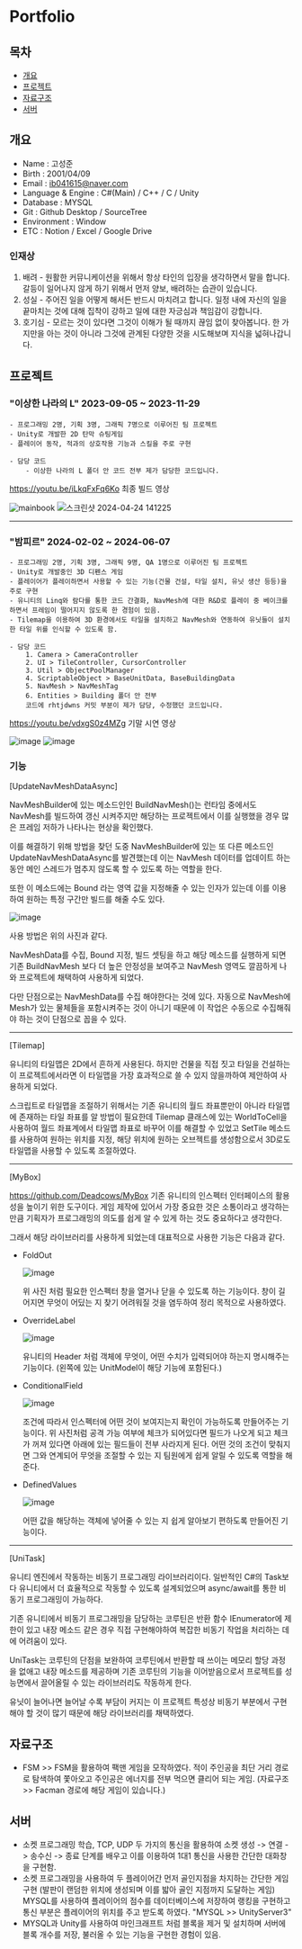 # Portfolio

## 목차
- [개요](#개요)
- [프로젝트](#프로젝트)
- [자료구조](#자료구조)
- [서버](#서버)




## 개요
- Name : 고성준
- Birth : 2001/04/09
- Email : ib041615@naver.com
- Language & Engine : C#(Main) / C++ / C / Unity
- Database : MYSQL
- Git : Github Desktop / SourceTree
- Environment : Window
- ETC : Notion / Excel / Google Drive

### 인재상
1. 배려 - 원활한 커뮤니케이션을 위해서 항상 타인의 입장을 생각하면서 말을 합니다. 갈등이 일어나지 않게 하기 위해서 먼저 양보, 배려하는 습관이 있습니다.
2. 성실 - 주어진 일을 어떻게 해서든 반드시 마치려고 합니다. 일정 내에 자신의 일을 끝마치는 것에 대해 집착이 강하고 일에 대한 자긍심과 책임감이 강합니다.
3. 호기심 - 모르는 것이 있다면 그것이 이해가 될 때까지 끊임 없이 찾아봅니다. 한 가지만을 아는 것이 아니라 그것에 관계된 다양한 것을 시도해보며 지식을 넓혀나갑니다.




## 프로젝트
### "이상한 나라의 L" 2023-09-05 ~ 2023-11-29
    - 프로그래밍 2명, 기획 3명, 그래픽 7명으로 이루어진 팀 프로젝트
    - Unity로 개발한 2D 탄막 슈팅게임
    - 플레이어 동작, 적과의 상호작용 기능과 스킬을 주로 구현
      
    - 담당 코드
        - 이상한 나라의 L 폴더 안 코드 전부 제가 담당한 코드입니다.
  
https://youtu.be/iLkqFxFq6Ko 최종 빌드 영상
    
![mainbook](https://github.com/rhtjdwns/Portfolio_T/assets/64015904/969d9273-eeb1-419e-807a-f7cd7fce1f99)
![스크린샷 2024-04-24 141225](https://github.com/rhtjdwns/Portfolio_T/assets/64015904/a4fe6702-fc6a-4d7d-a14c-32752ab4ca6e)


---------------------------------------------------------------------------------------------------------------------------------------------------------------------------------------------

### "밤피르" 2024-02-02 ~ 2024-06-07
    - 프로그래밍 2명, 기획 3명, 그래픽 9명, QA 1명으로 이루어진 팀 프로젝트
    - Unity로 개발중인 3D 디펜스 게임
    - 플레이어가 플레이하면서 사용할 수 있는 기능(건물 건설, 타일 설치, 유닛 생산 등등)을 주로 구현
    - 유니티의 Linq와 람다를 통한 코드 간결화, NavMesh에 대한 R&D로 플레이 중 베이크를 하면서 프레임이 떨어지지 않도록 한 경험이 있음.
    - Tilemap을 이용하여 3D 환경에서도 타일을 설치하고 NavMesh와 연동하여 유닛들이 설치한 타일 위를 인식할 수 있도록 함.

    - 담당 코드
        1. Camera > CameraController
        2. UI > TileController, CursorController
        3. Util > ObjectPoolManager
        4. ScriptableObject > BaseUnitData, BaseBuildingData
        5. NavMesh > NavMeshTag
        6. Entities > Building 폴더 안 전부
        코드에 rhtjdwns 커밋 부분이 제가 담당, 수정했던 코드입니다.
        

https://youtu.be/vdxgS0z4MZg 기말 시연 영상
 
![image](https://github.com/rhtjdwns/Portfolio_T/assets/64015904/de9ae743-ec03-422a-b023-9e3547834c1f)
![image](https://github.com/rhtjdwns/Portfolio_T/assets/64015904/8a220b44-b6ce-4564-b972-0b2eea2e5813)

### 기능
[UpdateNavMeshDataAsync]

NavMeshBuilder에 있는 메소드인인 BuildNavMesh()는 런타임 중에서도 NavMesh를 빌드하여 갱신 시켜주지만 해당하는 프로젝트에서 이를 실행했을 경우 많은 프레임 저하가 나타나는 현상을 확인했다.

이를 해결하기 위해 방법을 찾던 도중 NavMeshBuilder에 있는 또 다른 메소드인 UpdateNavMeshDataAsync를 발견했는데 이는 NavMesh 데이터를 업데이트 하는 동안 메인 스레드가 멈추지 않도록 할 수 있도록 하는 역할을 한다.

또한 이 메소드에는 Bound 라는 영역 값을 지정해줄 수 있는 인자가 있는데 이를 이용하여 원하는 특정 구간만 빌드를 해줄 수도 있다.

![image](https://github.com/rhtjdwns/Portfolio_T/assets/64015904/5ce91407-4bc1-4cc4-b668-980593657b29)

사용 방법은 위의 사진과 같다.

NavMeshData를 수집, Bound 지정, 빌드 셋팅을 하고 해당 메소드를 실행하게 되면 기존 BuildNavMesh 보다 더 높은 안정성을 보여주고 NavMesh 영역도 깔끔하게 나와 프로젝트에 채택하여 사용하게 되었다.

다만 단점으로는 NavMeshData를 수집 해야한다는 것에 있다. 자동으로 NavMesh에 Mesh가 있는 물체들을 포함시켜주는 것이 아니기 때문에 이 작업은 수동으로 수집해줘야 하는 것이 단점으로 꼽을 수 있다.

--------------------------------------------------------------------------------------------------------------------------------------------------------------------------------------

[Tilemap]

유니티의 타일맵은 2D에서 흔하게 사용된다. 하지만 건물을 직접 짓고 타일을 건설하는 이 프로젝트에서라면 이 타일맵을 가장 효과적으로 쓸 수 있지 않을까하여 제안하여 사용하게 되었다.

스크립트로 타일맵을 조절하기 위해서는 기존 유니티의 월드 좌표뿐만이 아니라 타일맵에 존재하는 타일 좌표를 알 방법이 필요한데 Tilemap 클래스에 있는 WorldToCell을 사용하여 월드 좌표계에서 타일맵 좌표로 바꾸어
이를 해결할 수 있었고 SetTile 메소드를 사용하여 원하는 위치를 지정, 해당 위치에 원하는 오브젝트를 생성함으로서 3D로도 타일맵을 사용할 수 있도록 조절하였다.

--------------------------------------------------------------------------------------------------------------------------------------------------------------------------------------

[MyBox]

https://github.com/Deadcows/MyBox
기존 유니티의 인스펙터 인터페이스의 활용성을 높이기 위한 도구이다. 게임 제작에 있어서 가장 중요한 것은 소통이라고 생각하는 만큼 기획자가 프로그래밍의 의도를 쉽게 알 수 있게 하는 것도 중요하다고 생각한다.

그래서 해당 라이브러리를 사용하게 되었는데 대표적으로 사용한 기능은 다음과 같다.

- FoldOut
  
  ![image](https://github.com/rhtjdwns/Portfolio_T/assets/64015904/2ef67833-17ca-4257-8fb9-4bca9ac56ec7)
  
  위 사진 처럼 필요한 인스펙터 창을 열거나 닫을 수 있도록 하는 기능이다. 창이 길어지면 무엇이 어딨는 지 찾기 어려워질 것을 염두하여 정리 목적으로 사용하였다.

- OverrideLabel
  
  ![image](https://github.com/rhtjdwns/Portfolio_T/assets/64015904/9d0f0eea-3d13-4e23-b5f2-47ad391e057a)
  
  유니티의 Header 처럼 객체에 무엇이, 어떤 수치가 입력되어야 하는지 명시해주는 기능이다. (왼쪽에 있는 UnitModel이 해당 기능에 포함된다.)

- ConditionalField
  
  ![image](https://github.com/rhtjdwns/Portfolio_T/assets/64015904/03691966-a5d0-453e-973a-067a7bc5bb3c)
  
  조건에 따라서 인스펙터에 어떤 것이 보여지는지 확인이 가능하도록 만들어주는 기능이다.
  위 사진처럼 공격 가능 여부에 체크가 되어있다면 필드가 나오게 되고 체크가 꺼져 있다면 아래에 있는 필드들이 전부 사라지게 된다.
  어떤 것의 조건이 맞춰지면 그와 연계되어 무엇을 조절할 수 있는 지 팀원에게 쉽게 알릴 수 있도록 역할을 해준다.

- DefinedValues
  
  ![image](https://github.com/rhtjdwns/Portfolio_T/assets/64015904/a47cd31d-83b0-4538-a2bb-f78e42bbe5ec)
  
  어떤 값을 해당하는 객체에 넣어줄 수 있는 지 쉽게 알아보기 편하도록 만들어진 기능이다.

--------------------------------------------------------------------------------------------------------------------------------------------------------------------------------------

[UniTask]

유니티 엔진에서 작동하는 비동기 프로그래밍 라이브러리이다. 일반적인 C#의 Task보다 유니티에서 더 효율적으로 작동할 수 있도록 설계되었으며 async/await를 통한 비동기 프로그래밍이 가능하다.

기존 유니티에서 비동기 프로그래밍을 담당하는 코루틴은 반환 함수 IEnumerator에 제한이 있고 내장 메소드 같은 경우 직접 구현해야하여 복잡한 비동기 작업을 처리하는 데에 어려움이 있다.

UniTask는 코루틴의 단점을 보완하여 코루틴에서 반환할 때 쓰이는 메모리 할당 과정을 없애고 내장 메소드를 제공하며 기존 코루틴의 기능을 이어받음으로서 프로젝트를 성능면에서 끌어올릴 수 있는 라이브러리도 작동하게 한다.

유닛이 늘어나면 늘어날 수록 부담이 커지는 이 프로젝트 특성상 비동기 부분에서 구현해야 할 것이 많기 때문에 해당 라이브러리를 채택하였다.




## 자료구조
- FSM >> FSM을 활용하여 팩맨 게임을 모작하였다. 적이 주인공을 최단 거리 경로로 탐색하여 쫓아오고 주인공은 에너지를 전부 먹으면 클리어 되는 게임. (자료구조 >> Facman 경로에 해당 게임이 있습니다.)





## 서버
- 소켓 프로그래밍 학습, TCP, UDP 두 가지의 통신을 활용하여 소켓 생성 -> 연결 -> 송수신 -> 종료 단계를 배우고 이를 이용하여 1대1 통신을 사용한 간단한 대화창을 구현함.
- 소켓 프로그래밍을 사용하여 두 플레이어간 먼저 골인지점을 차지하는 간단한 게임 구현 (발판이 랜덤한 위치에 생성되며 이를 밟아 골인 지점까지 도달하는 게임)
  MYSQL를 사용하여 플레이어의 점수를 데이터베이스에 저장하여 랭킹을 구현하고 통신 부분은 플레이어의 위치를 주고 받도록 하였다. "MYSQL >> UnityServer3"
- MYSQL과 Unity를 사용하여 마인크래프트 처럼 블록을 제거 및 설치하며 서버에 블록 개수를 저장, 불러올 수 있는 기능을 구현한 경험이 있음. 
